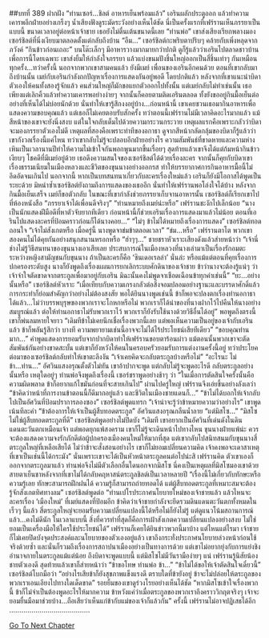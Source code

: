 ##บทที่ 389 ฝากฝัง
“ท่านเซอร์...ชิลต์ อาหารเย็นพร้อมแล้ว”
เอรินผลักประตูออก แล้วทำความเคารพอีกฝ่ายอย่างเกร็งๆ น้ำเสียงฟังดูระมัดระวังอย่างเห็นได้ชัด นี่เป็นครั้งแรกที่เฟร์รานเห็นภรรยาเป็นแบบนี้ ขนาดเวลาอยู่ต่อหน้าเจ้าชาย เธอยังไม่ตื่นเต้นขนาดนี้เลย
“ท่านพ่อ” เขาส่งเสียงเรียกพลางมองเซอร์ชิลต์ที่นิ่งเงียบมาตลอดตั้งแต่กลับถึงบ้าน
“อืม...” เซอร์ชิลต์กะพริบตาปริบๆ คล้ายกับเพิ่งหลุดจากภวังค์ “กินข้าวก่อนเถอะ”
บนโต๊ะเล็กๆ มีอาหารวางมากมายกว่าปกติ ดูก็รู้แล้วว่าเอรินไปตลาดชาวบ้านเพื่อการนี้โดยเฉพาะ เขาส่งยิ้มให้กำลังใจภรรยา แล้วแบ่งขนมปังชิ้นใหญ่ออกเป็นสี่ชิ้นเท่าๆ กันเหมือนทุกครั้ง...ทว่าครั้งนี้ นอกจากพวกเขาสามคนแล้ว ยังมีเมย์ เพื่อนของเอรินอีกคนด้วย
ตอนที่เขากลับมาถึงบ้านนั้น เมย์กับเอรินกำลังถกปัญหาเรื่องการแสดงกันอยู่พอดี โดยปกติแล้ว หลังจากที่เขาแนะนำบิดาตัวเองให้คนทั้งสองรู้จักแล้ว คนส่วนใหญ่ก็มักขอแยกตัวออกไปทั้งนั้น แต่เมย์กลับไม่ทำเช่นนั้น เธอเพียงแต่เลิกคิ้วแล้วทำความเคารพอย่างง่ายๆ จากนั้นก็คอยตามติดเอรินตลอด ทั้งยังขออยู่กินมื้อเย็นต่ออย่างที่เห็นได้ไม่บ่อยนักด้วย
นั่นทำให้เขารู้สึกงงอยู่บ้าง...ก่อนหน้านี้ เขาเคยชวนเธอมากินอาหารเพื่อแสดงความขอบคุณแล้ว แต่เธอก็ไม่เคยตอบรับสักครั้ง
ทว่าตอนนี้เฟร์รานไม่มีเวลาคิดอะไรมากแล้ว แม้สีหน้าของเขาจะยังนิ่งสงบ แต่ในใจกลับเต็มไปด้วยความกระวนกระวาย เหตุผลแรกคือเพราะกลัวว่าบิดาจะมองภรรยาตัวเองไม่ดี เหตุผลที่สองคือเพราะท่าทีของอกาธา ดูจากสีหน้ากลัดกลุ้มของบิดาก็รู้แล้วว่าเขากังวลเรื่องนี้แค่ไหน ทว่าเขากลับไม่รู้จะปลอบอีกฝ่ายอย่างไร ความสัมพันธ์ที่ขาดหายและความห่างเหินเป็นเวลานานปีทำให้ความไม่เข้าใจกันพอกพูนมากขึ้นเรื่อยๆ สุดท้ายแล้วเขาจึงได้แต่ก้มหน้ากินข้าวเงียบๆ
โชคดีที่มีเมย์อยู่ด้วย
เธอดึงความสนใจของเซอร์ชิลต์ได้ด้วยเรื่องละคร จากนั้นก็คุยกับบิดาเขาเรื่องธรรมเนียมในเมืองหลวงและชีวิตของขุนนางอย่างออกรส ทำให้บรรยากาศการกินอาหารมื้อนี้ไม่อึดอัดจนเกินไป นอกจากนี้ หากเป็นบทสนทนาเกี่ยวกับละครเรื่องใหม่แล้ว เอรินก็ยังมีโอกาสได้พูดเป็นระยะด้วย มิหนำซ้ำเซอร์ชิลต์ยังถามถึงการแสดงของเธออีก นั่นทำให้เฟร์รานพอโล่งใจได้บ้าง
หลังจากกินมื้อเย็นเสร็จ เมย์ก็ขอตัวกลับ
ในขณะที่เขากำลังช่วยภรรยาเก็บจานอาหารนั้น เซอร์ชิลต์ก็เรียกเขาไปที่ห้องหนังสือ
“ภรรยาเจ้าได้เพื่อนดีจริงๆ”
“ท่านหมายถึงเมย์น่ะหรือ” เฟร์รานชะงักไปเล็กน้อย “นางเป็นนักแสดงฝีมือดีที่หาตัวจับยากทีเดียว ก่อนหน้านี้ก็ช่วยเอรินเรื่องการแสดงมาแล้วไม่น้อย ตอนที่เอรินไปแสดงละครที่ป้อมคราวก่อนก็ได้นางคอย...”
“ไม่ๆ ข้าไม่ได้หมายถึงเรื่องการแสดง” เซอร์ชิลต์ทอดถอนใจ “เจ้าไม่สังเกตหรือ เมื่อครู่นี้ นางพูดจาข่มข้าตลอดเวลา”
“ข่ม...หรือ” เฟร์รานตาโต พวกเขาสองคนไม่ได้คุยกันอย่างสนุกสนานหรอกหรือ
“ฮ่าๆๆ…” ชายชราหัวเราะเสียงดังแล้วส่ายหน้าว่า “เจ้านี่ช่างไม่รู้วิธีสนทนาของขุนนางเอาเสียเลย ประสบการณ์ในเมืองหลวงที่นางเล่ามาเป็นเรื่องรักอมตะระหว่างหญิงสามัญชนกับขุนนาง ถ้าเป็นละครก็คือ ‘ซินเดอเรลล่า’ นั่นล่ะ หรือแม้แต่ตอนที่คุยเรื่องการปกครองระดับสูง นางก็ยังพูดถึงเรื่องแผนการยกเลิกระบบศักดินาของเจ้าชาย ข้าว่านางจะต้องรู้แน่ๆ ว่าเจ้าจำใจตัดขาดจากตระกูลเพื่อมาอยู่กับเอริน มิฉะนั้นคงไม่พูดจาเชือดเฉือนข้าทุกคำเช่นนี้”
“ยะ...อย่างนั้นหรือ”
เซอร์ชิลต์หัวเราะ “เมื่อเทียบกับความเกรงกลัวต่อสิ่งจอมปลอมอย่างฐานะและบรรดาศักดิ์แล้ว การกระทำก็ย่อมสำคัญกว่าอย่างไม่ต้องสงสัย พอได้ยินนางพูดเช่นนี้ ข้าก็พอจะปลงตกเรื่องท่านอกาธาได้แล้ว...ไม่ว่าบรรพบุรุษของพวกเราจะโกหกหรือไม่ พวกเราก็ได้นำของที่นางฝากไว้ไปคืนให้นางอย่างสมบูรณ์แล้ว ต่อให้ท่านอกาธาไม่รับพวกเราไว้ พวกเราก็ยังรับใช้นางด้วยวิธีอื่นได้อยู่” พอพูดถึงตรงนี้ เขาก็พ่นลมหายใจยาว “เดิมทีข้าไม่เคยนึกเชื่อเรื่องพวกนี้เลย แต่พอเห็นความเป็นอยู่ของเจ้ากับเอรินแล้ว ข้าก็พลันรู้สึกว่า บางที ความพยายามเช่นนี้อาจจะไม่ได้ไร้ประโยชน์เสียทีเดียว”
“ขอบคุณท่านมาก...” คำพูดแสดงการยอมรับจากปากบิดาทำให้เฟร์รานขอบตาร้อนผ่าว แม้ตอนนั้นพวกเขาจะตัดสัมพันธ์กันอย่างขาดสะบั้น แต่เขาก็ยังหวังให้คนในครอบครัวยอมรับการแต่งงานครั้งนี้อยู่
ทว่าประโยคต่อมาของเซอร์ชิลต์กลับทำให้เขาตะลึงงัน
“เจ้าเคยคิดจะกลับตระกูลบ้างหรือไม่”
“อะไรนะ ไม่ ข้า...ท่าน...” อัศวินแสงอรุณตั้งตัวไม่ทัน เขาอ้าปากจะพูด แต่กลับไม่รู้จะพูดอะไรดี กลับตระกูลอย่างนั้นหรือ เหตุใดอยู่ๆ ท่านพ่อจึงพูดถึงเรื่องนี้
เซอร์ชราพูดอย่างช้าๆ ว่า “ในเมื่อการตัดสินใจครั้งนั้นคือความผิดพลาด ข้าก็อยากแก้ไขมันก่อนที่จะสายเกินไป”
ผ่านไปครู่ใหญ่ เฟร์รานจึงเอ่ยขึ้นอย่างลังเลว่า “ข้าคิดว่าหน้าที่การงานข้าตอนนี้ก็ดีมากอยู่แล้ว และชีวิตในเมืองชายแดนก็...”
“ข้าไม่ได้บอกให้เจ้ากลับไปเป็นอัศวินที่ป้อมปราการลองซอง” เซอร์ชิลต์พูดแทรก “เจ้าน่าจะรู้ว่าข้าหมายความว่าอย่างไร” เขาพูดเน้นทีละคำ “ข้าต้องการให้เจ้าเป็นผู้สืบทอดตระกูล”
อัศวินแสงอรุณกลืนน้ำลาย “แต่มิสโซ...”
“มิสโซไม่ใช่ผู้สืบทอดตระกูลที่ดี” เซอร์ชิลต์พูดอย่างไม่ปิดบัง “เดิมที เขาอยากเป็นอัศวินที่เด่นดังในดินแดนตะวันตกเหมือนเจ้า แต่พอดยุกแพ้สงคราม เขาก็ไม่รู้จะเดินหน้าไปทางไหน ขุนนางฝ่ายแพ้น่ะ ควรจะต้องแสดงความจงรักภักดีต่อผู้ปกครองเมืองคนใหม่ให้มากที่สุด แต่เขากลับไปสนิทสนมกับขุนนางสี่ตระกูลใหญ่ที่เหลือเสียได้ ไม่ว่าข้าจะสั่งสอนอย่างไร เขาก็ไม่ยอมเปลี่ยนความคิด เจ้าคงพอจะเดาสาเหตุที่เขาเป็นเช่นนี้ได้กระมัง”
นั่นเพราะเขาจะได้เป็นหัวหน้าตระกูลคนต่อไปน่ะสิ เฟร์รานคิด ตัวเขาเองก็ออกจากตระกูลมาแล้ว ท่านพ่อจึงไม่มีตัวเลือกอื่นใดนอกจากมิสโซ นี่คงเป็นเหตุผลที่มิสโซมองเขาด้วยสายตาเย็นชาหลังจากที่เขาไม่ได้กลับคฤหาสน์ตระกูลชิลต์เป็นเวลาหลายปี
“เรื่องนี้ไม่เกี่ยวกับทักษะหรือความรู้เลย ทักษะสามารถฝึกฝนได้ ความรู้ก็สามารถถ่ายทอดได้ แต่ผู้สืบทอดตระกูลที่เหมาะสมจะต้องรู้จักสังเกตทิศทางลม” เซอร์ชิลต์พูดต่อ “ท่านเปโรประกาศนโยบายใหม่ของเจ้าชายแล้ว แล้วไหนจะละครเรื่อง ‘เมืองใหม่’ ที่เมย์แสดงที่ป้อมอีก ข้าคิดว่าเจ้าชายกำลังจะยึดรวมดินแดนตะวันตกทั้งหมดในเร็วๆ นี้แล้ว สี่ตระกูลใหญ่จะยอมรับความเปลี่ยนแปลงนี้ได้หรือไม่ก็ยังไม่รู้ แต่ดูแนวโน้มสถานการณ์แล้ว...คงไม่ดีนัก ในเวลาแบบนี้ สิ่งที่ควรทำที่สุดก็คือการเฝ้าสังเกตความเปลี่ยนแปลงอย่างสงบ ไม่ใช่ยอมเป็นเครื่องมือให้ใครใช้ประโยชน์ได้”
เฟร์รานก็เคยได้ยินข่าวพวกนี้มาบ้าง แต่ไหนแต่ไรมา เจ้าชายก็ไม่เคยปิดบังจุดประสงค์และนโยบายของตัวเองอยู่แล้ว เขาถึงกระทั่งประกาศนโยบายล่วงหน้าก่อนใช้จริงด้วยซ้ำ และนั่นก็รวมถึงเรื่องการสถาปนาเมืองอย่างเป็นทางการด้วย
แต่เขาไม่อยากยุ่งกับการแย่งชิงอำนาจภายในตระกูลแม้แต่น้อย ถึงบิดาจะพูดแบบนี้ แต่มิสโซไม่มีวันรามือง่ายๆ แน่ เฟร์รานรู้นิสัยน้องชายตัวเองดี
สุดท้ายแล้วเขาก็ส่ายหน้าว่า “ข้าขอโทษ ท่านพ่อ ข้า...”
“ข้าไม่ได้ขอให้เจ้าตัดสินใจเดี๋ยวนี้” เซอร์ชิลต์โบกมือว่า “อย่างไรเสียข้าก็ยังสุขภาพแข็งแรงดี ตราบใดที่ข้ายังอยู่ ข้าจะไม่ปล่อยให้ตระกูลของพวกเราเอนเอียงไปทางใดเด็ดขาด” รอยยิ้มของเขาดูร่วงโรยอย่างเห็นได้ชัด “หากมิสโซเข้าใจเรื่องพวกนี้ ข้าก็ไม่จำเป็นต้องพูดอะไรให้มากความ ข้าหวังแค่ว่าเมื่อตระกูลของพวกเราถึงคราววิกฤตจริงๆ เจ้าจะยอมยื่นมือมาช่วยบ้าง...ถือเสียว่าเห็นแก่ข้ากับแม่ของเจ้าก็แล้วกัน”
ครั้งนี้ เฟร์รานไม่อาจปฏิเสธได้อีก
………………………………….




[Go To Next Chapter]( ./302.md)